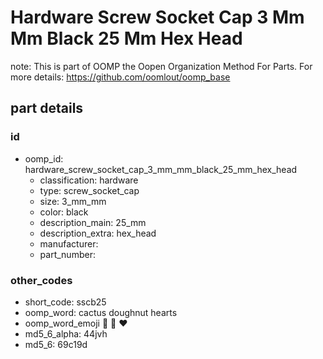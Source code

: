 # Hardware Screw Socket Cap 3 Mm Mm Black 25 Mm Hex Head  

note: This is part of OOMP the Oopen Organization Method For Parts. For more details: https://github.com/oomlout/oomp_base

##  part details





### id
* oomp_id: hardware_screw_socket_cap_3_mm_mm_black_25_mm_hex_head
  * classification: hardware
  * type: screw_socket_cap
  * size: 3_mm_mm
  * color: black
  * description_main: 25_mm
  * description_extra: hex_head
  * manufacturer: 
  * part_number: 

### other_codes
* short_code: sscb25
* oomp_word: cactus doughnut hearts
* oomp_word_emoji :cactus: :doughnut: :hearts:
* md5_6_alpha: 44jvh
* md5_6: 69c19d